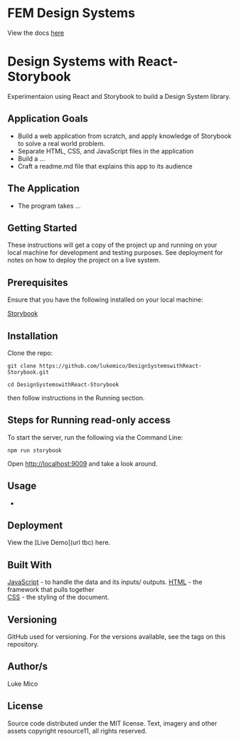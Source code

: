 # FEM Design Systems
View the docs [here](https://fem-design-systems.netlify.com/)

# Design Systems with React-Storybook
Experimentaion using React and Storybook to build a Design System library. 

## Application Goals
* Build a web application from scratch, and apply knowledge of Storybook to solve a real world problem. 
* Separate HTML, CSS, and JavaScript files in the application
* Build a ... 
* Craft a readme.md file that explains this app to its audience

## The Application 
* The program takes ... 

## Getting Started
These instructions will get a copy of the project up and running on your local machine for development and testing purposes. 
See deployment for notes on how to deploy the project on a live system.

## Prerequisites
Ensure that you have the following installed on your local machine:

[Storybook](https://storybook.js.org/)  


## Installation 
Clone the repo:

```
git clone https://github.com/lukemico/DesignSystemswithReact-Storybook.git

cd DesignSystemswithReact-Storybook
```

then follow instructions in the Running section.


## Steps for Running read-only access
To start the server, run the following via the Command Line:

```
npm run storybook 
```

Open [http://localhost:9009](http://localhost:9009) and take a look around.

## Usage 
* 


## Deployment
View the [Live Demo](url tbc) here.


## Built With
[JavaScript](https://developer.mozilla.org/bm/docs/Web/JavaScript) - to handle the data and its inputs/ outputs. 
[HTML](https://www.w3.org/html/) - the framework that pulls together  
[CSS](https://www.w3.org/Style/CSS/) - the styling of the document. 


## Versioning
GitHub used for versioning. For the versions available, see the tags on this repository.

## Author/s
Luke Mico

## License
Source code distributed under the MIT license. Text, imagery and other assets copyright resource11, all rights reserved.


